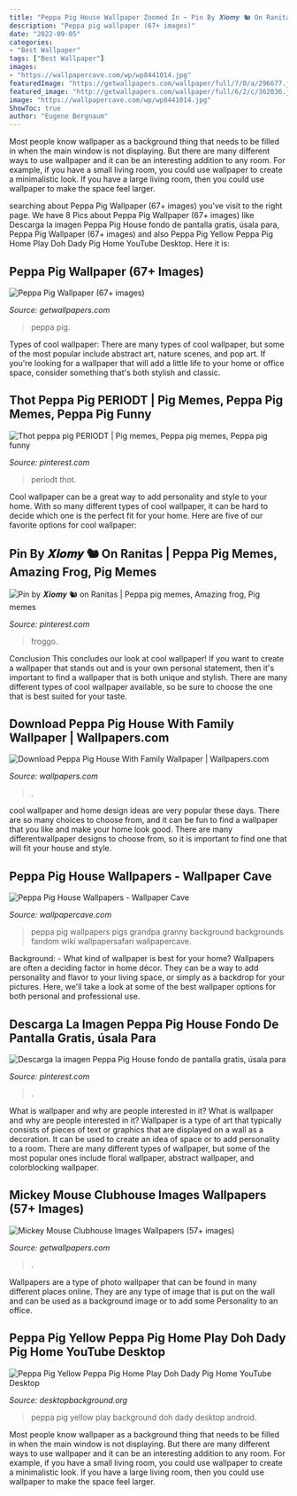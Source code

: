 ```yaml
---
title: "Peppa Pig House Wallpaper Zoomed In ~ Pin By 𝑿𝒊𝒐𝒎𝒚 🐿 On Ranitas"
description: "Peppa pig wallpaper (67+ images)"
date: "2022-09-05"
categories:
- "Best Wallpaper"
tags: ["Best Wallpaper"]
images:
- "https://wallpapercave.com/wp/wp8441014.jpg"
featuredImage: "https://getwallpapers.com/wallpaper/full/7/0/a/296677.jpg"
featured_image: "http://getwallpapers.com/wallpaper/full/6/2/c/362036.jpg"
image: "https://wallpapercave.com/wp/wp8441014.jpg"
ShowToc: true
author: "Eugene Bergnaum"
---
```



Most people know wallpaper as a background thing that needs to be filled in when the main window is not displaying. But there are many different ways to use wallpaper and it can be an interesting addition to any room. For example, if you have a small living room, you could use wallpaper to create a minimalistic look. If you have a large living room, then you could use wallpaper to make the space feel larger.

	

		
searching about Peppa Pig Wallpaper (67+ images) you've visit to the right page. We have 8 Pics about Peppa Pig Wallpaper (67+ images) like Descarga la imagen Peppa Pig House fondo de pantalla gratis, úsala para, Peppa Pig Wallpaper (67+ images) and also Peppa Pig Yellow Peppa Pig Home Play Doh Dady Pig Home YouTube Desktop. Here it is:
		
    
## Peppa Pig Wallpaper (67+ Images)

<img loading=lazy src="http://getwallpapers.com/wallpaper/full/6/2/c/362036.jpg" onerror="this.onerror=null;this.src='https://tse4.mm.bing.net/th?id=OIP.hK0PCd5dVPzL3GcJq13uwQHaEK&amp;pid=15.1';" alt="Peppa Pig Wallpaper (67+ images)">

_Source: getwallpapers.com_

>peppa pig. 

	

Types of cool wallpaper:
There are many types of cool wallpaper, but some of the most popular include abstract art, nature scenes, and pop art. If you're looking for a wallpaper that will add a little life to your home or office space, consider something that's both stylish and classic.

    
## Thot Peppa Pig PERIODT | Pig Memes, Peppa Pig Memes, Peppa Pig Funny

<img loading=lazy src="https://i.pinimg.com/736x/f0/73/7e/f0737e992b03e6bdce208ddcd7a50b94.jpg" onerror="this.onerror=null;this.src='https://tse2.mm.bing.net/th?id=OIP._rlEspY1kUUmjDJmKGartwHaHO&amp;pid=15.1';" alt="Thot peppa pig PERIODT | Pig memes, Peppa pig memes, Peppa pig funny">

_Source: pinterest.com_

>periodt thot. 

	

Cool wallpaper can be a great way to add personality and style to your home. With so many different types of cool wallpaper, it can be hard to decide which one is the perfect fit for your home. Here are five of our favorite options for cool wallpaper: 

    
## Pin By 𝑿𝒊𝒐𝒎𝒚 🐿 On Ranitas | Peppa Pig Memes, Amazing Frog, Pig Memes

<img loading=lazy src="https://i.pinimg.com/736x/80/cb/48/80cb489d50a7b55fc58ea46f499180e2.jpg" onerror="this.onerror=null;this.src='https://tse1.mm.bing.net/th?id=OIP.DCjCKT5i0jnusjmH5is2zgHaGf&amp;pid=15.1';" alt="Pin by 𝑿𝒊𝒐𝒎𝒚 🐿 on Ranitas | Peppa pig memes, Amazing frog, Pig memes">

_Source: pinterest.com_

>froggo. 

	

Conclusion
This concludes our look at cool wallpaper! If you want to create a wallpaper that stands out and is your own personal statement, then it's important to find a wallpaper that is both unique and stylish. There are many different types of cool wallpaper available, so be sure to choose the one that is best suited for your taste.

    
## Download Peppa Pig House With Family Wallpaper | Wallpapers.com

<img loading=lazy src="https://wallpapers.com/images/high/peppa-pig-house-with-family-jor7tpvf3z8u4kpt.jpg" onerror="this.onerror=null;this.src='https://tse4.mm.bing.net/th?id=OIP.mPBySTB54dCjPgpwNrxU4QHaEK&amp;pid=15.1';" alt="Download Peppa Pig House With Family Wallpaper | Wallpapers.com">

_Source: wallpapers.com_

>. 

	

cool wallpaper and home design ideas are very popular these days. There are so many choices to choose from, and it can be fun to find a wallpaper that you like and make your home look good. There are many differentwallpaper designs to choose from, so it is important to find one that will fit your house and style.

    
## Peppa Pig House Wallpapers - Wallpaper Cave

<img loading=lazy src="https://wallpapercave.com/wp/wp8441014.jpg" onerror="this.onerror=null;this.src='https://tse1.mm.bing.net/th?id=OIP.-abueGaZxIL2dBhK0UQFgwHaEK&amp;pid=15.1';" alt="Peppa Pig House Wallpapers - Wallpaper Cave">

_Source: wallpapercave.com_

>peppa pig wallpapers pigs grandpa granny background backgrounds fandom wiki wallpapersafari wallpapercave. 

	

Background: - What kind of wallpaper is best for your home?
Wallpapers are often a deciding factor in home décor. They can be a way to add personality and flavor to your living space, or simply as a backdrop for your pictures. Here, we'll take a look at some of the best wallpaper options for both personal and professional use.

    
## Descarga La Imagen Peppa Pig House Fondo De Pantalla Gratis, úsala Para

<img loading=lazy src="https://i.pinimg.com/736x/c3/3b/b9/c33bb986b7d0b1eef73a6f7294a042d3.jpg" onerror="this.onerror=null;this.src='https://tse3.mm.bing.net/th?id=OIP.GE59NrY4twtKOKOhDiXmTQHaEK&amp;pid=15.1';" alt="Descarga la imagen Peppa Pig House fondo de pantalla gratis, úsala para">

_Source: pinterest.com_

>. 

	

What is wallpaper and why are people interested in it?
What is wallpaper and why are people interested in it?
Wallpaper is a type of art that typically consists of pieces of text or graphics that are displayed on a wall as a decoration. It can be used to create an idea of space or to add personality to a room. There are many different types of wallpaper, but some of the most popular ones include floral wallpaper, abstract wallpaper, and colorblocking wallpaper.

    
## Mickey Mouse Clubhouse Images Wallpapers (57+ Images)

<img loading=lazy src="https://getwallpapers.com/wallpaper/full/7/0/a/296677.jpg" onerror="this.onerror=null;this.src='https://tse3.mm.bing.net/th?id=OIP.uZBOh9t5LwPAmS2jw9jcggHaEo&amp;pid=15.1';" alt="Mickey Mouse Clubhouse Images Wallpapers (57+ images)">

_Source: getwallpapers.com_

>. 

	



Wallpapers are a type of photo wallpaper that can be found in many different places online. They are any type of image that is put on the wall and can be used as a background image or to add some Personality to an office.

    
## Peppa Pig Yellow Peppa Pig Home Play Doh Dady Pig Home YouTube Desktop

<img loading=lazy src="https://www.desktopbackground.org/download/540x960/2013/01/31/523386_peppa-pig-yellow-peppa-pig-home-play-doh-dady-pig-home-youtube_3000x1673_h.jpg" onerror="this.onerror=null;this.src='https://tse4.mm.bing.net/th?id=OIP._qJYeBMWpj6LJAp5NXK1tAHaNK&amp;pid=15.1';" alt="Peppa Pig Yellow Peppa Pig Home Play Doh Dady Pig Home YouTube Desktop">

_Source: desktopbackground.org_

>peppa pig yellow play background doh dady desktop android. 

	

Most people know wallpaper as a background thing that needs to be filled in when the main window is not displaying. But there are many different ways to use wallpaper and it can be an interesting addition to any room. For example, if you have a small living room, you could use wallpaper to create a minimalistic look. If you have a large living room, then you could use wallpaper to make the space feel larger.

